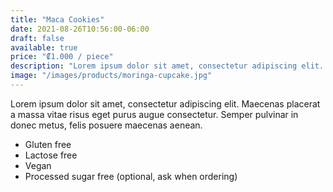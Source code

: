 ```yaml
---
title: "Maca Cookies"
date: 2021-08-26T10:56:00-06:00
draft: false
available: true
price: "₡1.000 / piece"
description: "Lorem ipsum dolor sit amet, consectetur adipiscing elit. Maecenas placerat a massa vitae risus eget purus augue consectetur. Semper pulvinar in donec metus, felis posuere maecenas aenean."
image: "/images/products/moringa-cupcake.jpg"
---
```

Lorem ipsum dolor sit amet, consectetur adipiscing elit. Maecenas placerat a massa vitae risus eget purus augue consectetur. Semper pulvinar in donec metus, felis posuere maecenas aenean.

* Gluten free
* Lactose free
* Vegan
* Processed sugar free (optional, ask when ordering)
